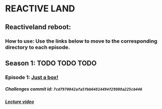 # REACTIVE LAND

## Reactiveland reboot:

### How to use: Use the links below to move to the corresponding directory to each episode.

## Season 1: TODO TODO TODO

### Episode 1: [Just a box!](show/reactiveland-basics/src/test/java/reactiveland/season1/episode1)

##### Challenges commit id: `7cd7970042afa5fbb64814494f29808a225cb446`

##### [Lecture video](https://youtu.be/vo9MmVlVyQM)

